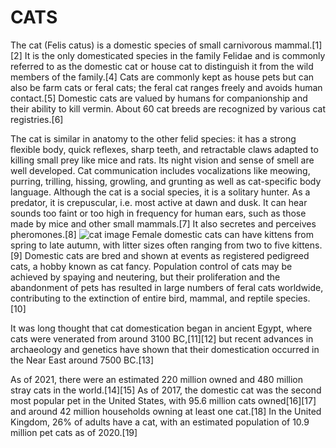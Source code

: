# CATS
The cat (Felis catus) is a domestic species of small carnivorous mammal.[1][2] It is the only domesticated species in the family Felidae and is commonly referred to as the domestic cat or house cat to distinguish it from the wild members of the family.[4] Cats are commonly kept as house pets but can also be farm cats or feral cats; the feral cat ranges freely and avoids human contact.[5] Domestic cats are valued by humans for companionship and their ability to kill vermin. About 60 cat breeds are recognized by various cat registries.[6]

The cat is similar in anatomy to the other felid species: it has a strong flexible body, quick reflexes, sharp teeth, and retractable claws adapted to killing small prey like mice and rats. Its night vision and sense of smell are well developed. Cat communication includes vocalizations like meowing, purring, trilling, hissing, growling, and grunting as well as cat-specific body language. Although the cat is a social species, it is a solitary hunter. As a predator, it is crepuscular, i.e. most active at dawn and dusk. It can hear sounds too faint or too high in frequency for human ears, such as those made by mice and other small mammals.[7] It also secretes and perceives pheromones.[8]
![cat image](https://hips.hearstapps.com/hmg-prod/images/russian-blue-royalty-free-image-1658451809.jpg?crop=0.665xw:1.00xh;0.112xw,0&resize=980:*)
Female domestic cats can have kittens from spring to late autumn, with litter sizes often ranging from two to five kittens.[9] Domestic cats are bred and shown at events as registered pedigreed cats, a hobby known as cat fancy. Population control of cats may be achieved by spaying and neutering, but their proliferation and the abandonment of pets has resulted in large numbers of feral cats worldwide, contributing to the extinction of entire bird, mammal, and reptile species.[10]

It was long thought that cat domestication began in ancient Egypt, where cats were venerated from around 3100 BC,[11][12] but recent advances in archaeology and genetics have shown that their domestication occurred in the Near East around 7500 BC.[13]

As of 2021, there were an estimated 220 million owned and 480 million stray cats in the world.[14][15] As of 2017, the domestic cat was the second most popular pet in the United States, with 95.6 million cats owned[16][17] and around 42 million households owning at least one cat.[18] In the United Kingdom, 26% of adults have a cat, with an estimated population of 10.9 million pet cats as of 2020.[19]
